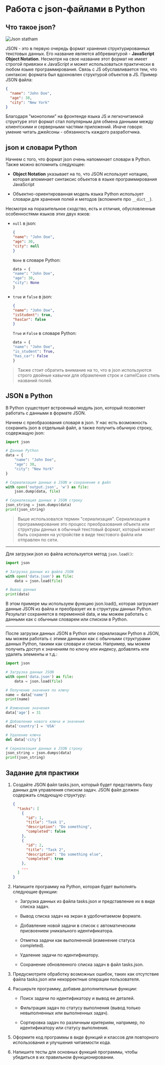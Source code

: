 # Работа с json-файлами в Python

## Что такое json?

![Json statham](/assets/json-statham.jpg)

JSON - это в первую очередь формат хранения структурированных текстовых данных. Его название является аббревиатурой - **JavaScript Object Notation**. Несмотря на свое название этот формат не имеет строгой привязки к JavaScript и может использоваться практически в любом языке программирования. Связь с JS обуславливается тем, что синтаксис формата был вдохновлен структурой объектов в JS. Пример JSON файла:

```json
{
  "name": "John Doe",
  "age": 30,
  "city": "New York"
}
```

Благодаря "монополии" на фронтенде языка JS и легкочитаемой структуре этот формат стал популярным для обмена данными между клиентскими и серверными частями приложений. Иначе говоря: умение читать джейсоны - обязанность каждого разработчика.

## json и словари Python

Начнем с того, что формат json очень напоминает словари в Python. Также можно вспомнить следующее:

- **Object Notation** указывает на то, что JSON использует нотацию, которая апоминает синтаксис объектов в языке программирования JavaScript

- Объектно-ориентированная модель языка Python использует словари для хранения полей и методов (вспомните про `__dict__`).

Несмотря на поразительное сходство, есть и отличия, обусловленные особенностями языков этих двух язков:

- `null` в json:

  ```json
  {
  "name": "John Doe",
  "age": 30,
  "city": null
  }
  ```

  `None` в словаре Python:

  ```python
  data = {
  "name": "John Doe",
  "age": 30,
  "city": None
  }
  ```

- `true` и `false` в json:

  ```json
  {
  "name": "John Doe",
  "isStudent": true,
  "hasCar": false
  }
  ```

  `True` и `False` в словаре Python:

  ```python
  data = {
  "name": "John Doe",
  "is_student": True,
  "has_сar": False
  }
  ```

> Также стоит обратить внимание на то, что  в json используются строго двойные кавычки для обрамления строк и camelCase стиль названий полей.

## JSON в Python

В Python существует встроенный модуль json, который позволяет работать с данными в формате JSON.

Начнем с преобразования словаря в json. У нас есть возможность сохранить json в отдельный файл, а также получить обычную строку, содержащую json:

```python
import json

# Данные Python
data = {
    "name": "John Doe",
    "age": 30,
    "city": "New York"
}

# Сериализация данных в JSON и сохранение в файл
with open('output.json', 'w') as file:
    json.dump(data, file)

# Сериализация данных в JSON строку
json_string = json.dumps(data)
print(json_string)
```

> Выше использовался термин "сериализация". Сериализация в программирование это процесс преобразования объекта или структуры данных в обычный текстовый формат, который может быть сохранен на устройстве в виде текстового файла или отправлен по сети.

---

Для загрузки json из файла используется метод ```json.load()```:

```python
import json

# Загрузка данных из файла JSON
with open('data.json') as file:
    data = json.load(file)

# Вывод данных
print(data)
```

В этом примере мы используем функцию json.load(), которая загружает данные JSON из файла и преобразует их в структуры данных Python. Результат сохраняется в переменной data, и мы можем работать с данными как с обычным словарем или списком в Python.

---

После загрузки данных JSON в Python или сериализации Python в JSON, мы можем работать с этими данными как с обычными структурами данных Python, такими как словари и списки. Например, мы можем получить доступ к значениям по ключу или индексу, добавлять или удалять элементы и т.д.:

```python
import json

# Загрузка данных JSON
with open('data.json') as file:
    data = json.load(file)

# Получение значения по ключу
name = data['name']
print(name)

# Изменение значения
data['age'] = 31

# Добавление нового ключа и значения
data['country'] = 'USA'

# Удаление ключа
del data['city']

# Сериализация данных в JSON строку
json_string = json.dumps(data)
print(json_string)
```

## Задание для практики

1. Создайте JSON файл tasks.json, который будет представлять базу данных для управления списком задач. JSON файл должен содержать следующую структуру:

    ```json
    {
      "tasks": [
        {
          "id": 1,
          "title": "Task 1",
          "description": "Do something",
          "completed": false
        },
        {
          "id": 2,
          "title": "Task 2",
          "description": "Do something else",
          "completed": true
        },
        ...
      ]
    }
    ```

2. Напишите программу на Python, которая будет выполнять следующие функции:

    - Загрузка данных из файла tasks.json и представление их в виде списка задач.
    
    - Вывод списка задач на экран в удобочитаемом формате.
    
    - Добавление новой задачи в список с автоматическим присвоением уникального идентификатора.

    - Отметка задачи как выполненной (изменение статуса completed).

    - Удаление задачи по идентификатору.

    - Сохранение обновленного списка задач в файл tasks.json.

3. Предусмотрите обработку возможных ошибок, таких как отсутствие файла tasks.json или некорректные операции пользователя.

4. Расширьте программу, добавив дополнительные функции:

    - Поиск задачи по идентификатору и вывод ее деталей.
    
    - Фильтрация задач по статусу выполнения (вывод только невыполненных или выполненных задач).
    
    - Сортировка задач по различным критериям, например, по идентификатору или статусу выполнения.

5. Оформите код программы в виде функций и классов для повторного использования и улучшения читаемости кода.

6. Напишите тесты для основных функций программы, чтобы убедиться в их правильном функционировании.